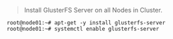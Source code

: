 >Install GlusterFS Server on all Nodes in Cluster. 

```
root@node01:~# apt-get -y install glusterfs-server
root@node01:~# systemctl enable glusterfs-server 
```
